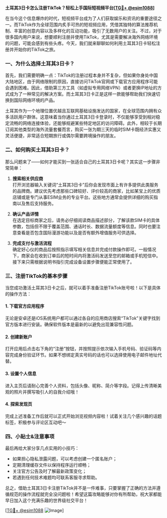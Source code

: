 **土耳其3日卡怎么注册TikTok？轻松上手国际短视频平台[[TG💪+ @esim1088](https://t.me/s/esim1088)]**

在当今这个信息爆炸的时代，短视频平台成为了人们获取娱乐和资讯的重要途径之一。而TikTok作为全球范围内炙手可热的短视频应用，凭借其独特的算法推荐机制、丰富的创意内容以及多样化的互动功能，吸引了无数用户的关注。不过，对于很多国内用户来说，想要顺利注册并使用TikTok，尤其是需要解决海外网络环境的问题，可能会感到有些头疼。今天，我们就来聊聊如何利用土耳其3日卡轻松注册并开始你的TikTok之旅。

### 一、为什么选择土耳其3日卡？

首先，我们需要明确一点：TikTok的注册过程本身并不复杂，但如果你身处中国大陆地区，由于网络限制的原因，直接访问TikTok官网或下载官方应用程序可能会遇到困难。因此，借助第三方工具（如虚拟专用网络VPN）或者更换IP地址的方式成为了一种常见的解决方案。而土耳其3日卡正是这样一款能够帮助我们快速切换到国际网络环境的产品。

土耳其作为一个地理位置优越且互联网基础设施发达的国家，在全球范围内拥有众多活跃用户群体。这意味着当你通过土耳其3日卡登录时，不仅能够享受到相对稳定流畅的网络连接体验，还能够规避某些特定地区的访问障碍。此外，相较于长期订阅其他类型的海外流量套餐而言，购买一张为期三天的临时SIM卡既经济实惠又灵活便捷，非常适合短期旅行或偶尔需要跨境操作的朋友。

### 二、如何购买土耳其3日卡？

那么问题来了——如何才能买到一张适合自己的土耳其3日卡呢？其实这一步骤非常简单：

1. **搜索相关供应商**  
   打开浏览器输入关键词“土耳其3日卡”后你会发现市面上有许多提供此类服务的品牌商。建议优先考虑那些口碑较好、评价较高的商家，比如某宝上的优质店铺或是专门从事ESIM业务的专业平台。这些地方通常会提供详细的购买指南以及售后支持服务。

2. **确认产品详情**  
   在选定目标商家之后，请务必仔细阅读商品描述部分，了解该款SIM卡的具体参数，包括但不限于覆盖范围、通话时长、数据流量额度等信息。同时也要注意查看是否包含国际漫游功能以及是否有额外增值服务可供选择。

3. **完成支付与激活流程**  
   确定好心仪的商品后按照指示填写相关信息并完成付款操作即可。一般情况下，商家会在收到订单后的短时间内将激活码发送至您的邮箱或手机短信中。接下来只需根据说明书指引完成设备设置步骤便能正常使用了。

### 三、注册TikTok的基本步骤

当您成功激活土耳其3日卡之后，就可以着手准备注册TikTok账号啦！以下是具体的操作方法：

#### 1. 下载官方应用程序
无论是安卓还是iOS系统用户都可以通过各自的应用商店搜索“TikTok”关键字找到官方版本进行安装。确保软件版本是最新的以避免出现兼容性问题。

#### 2. 创建新账户
打开应用后点击右下角的“注册”按钮，并按照提示依次输入手机号码、验证码等内容完成身份验证环节。如果不想绑定真实号码的话也可以选择使用电子邮件地址代替。

#### 3. 设置个人信息
进入主页后请耐心完善个人资料，包括头像、昵称、简介等字段。记得上传清晰美观的照片并撰写吸引人的自我介绍哦！

#### 4. 探索发现页
完成上述准备工作后就可以正式开始浏览视频内容啦！试着关注几个感兴趣的话题标签，积极参与评论区互动吧～

### 四、小贴士&注意事项

最后再给大家分享几点实用的小技巧：
- 如果担心隐私泄露问题，可以考虑创建一个匿名账户；
- 定期清理缓存文件以保持程序运行顺畅；
- 关注官方公告及时了解最新政策变化；
- 若遇到任何技术难题均可联系客服寻求帮助。

总之，借助土耳其3日卡注册TikTok并不是一件难事，只要掌握了正确的方法并遵循规范的操作流程就完全没问题啦！希望这篇攻略能够对你有所帮助，祝大家都能早日加入这个充满乐趣的世界级社交平台！

[[TG💪+ @esim1088](https://t.me/s/esim1088) ![Image](https://i.postimg.cc/4NQfJmqS/Snipaste-2025-05-13-00-14-12.png)]